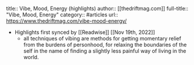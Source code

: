 title:: Vibe, Mood, Energy (highlights)
author:: [[thedriftmag.com]]
full-title:: "Vibe, Mood, Energy"
category:: #articles
url:: https://www.thedriftmag.com/vibe-mood-energy/

- Highlights first synced by [[Readwise]] [[Nov 19th, 2022]]
	- all techniques of vibing are methods for getting momentary relief from the burdens of personhood, for relaxing the boundaries of the self in the name of finding a slightly less painful way of living in the world.